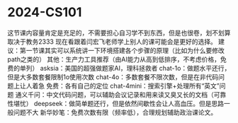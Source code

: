 # 2024-CS101
这节课内容量肯定是充足的，不需要担心自习学不到东西，但是也很卷，划不划算取决于教务2333
现在看跟着闫宏飞老师学上别人的课可能会是更好的选择。
建议：第一节课其实可以系统讲一下环境搭建各个步骤的原理（比如为什么要修改path之类的）
其他：生产力工具推荐（由AI能力从高到低排序，不考虑价格，免费的单列）
asksia：美国的超强做题家AI，理科拯救者
chat-1o：做题水平还行，但是大多数套餐限制1o使用次数
chat-4o：多数套餐不限次数，但是在非代码问题上让人着急
免费：各有自己的定位
chat-4mini：搜索引擎+处理所有“英文”问题
通义千问：中文代码问题，可以辅助会议记录和用来读又臭又长的文档（可靠性堪忧）
deepseek：做简单题还行，但是依然间歇性会让人高血压。但是思路一般问题不大
新华妙笔：免费次数有限（频率低），合理规划辅助政治课论文。
